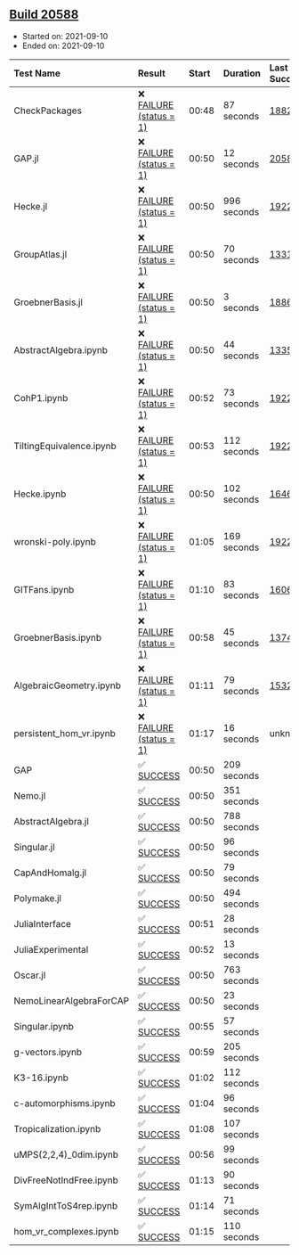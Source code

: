 ## [Build 20588](https://oscarci.mathematik.uni-kl.de/job/oscar/20588/)

* Started on: 2021-09-10
* Ended on: 2021-09-10

| Test Name    | Result | Start | Duration | Last Success | First Failure |
|:-------------|:-------|:------|:---------|:-------------|:--------------|
| CheckPackages | ❌ [FAILURE (status = 1)](https://oscarci.mathematik.uni-kl.de/job/oscar/20588/artifact/logs/build-20588/CheckPackages.log) | 00:48 | 87 seconds | [18822](https://oscarci.mathematik.uni-kl.de/job/oscar/18822/) | [18823](https://oscarci.mathematik.uni-kl.de/job/oscar/18823/) |
| GAP.jl | ❌ [FAILURE (status = 1)](https://oscarci.mathematik.uni-kl.de/job/oscar/20588/artifact/logs/build-20588/GAP.jl.log) | 00:50 | 12 seconds | [20586](https://oscarci.mathematik.uni-kl.de/job/oscar/20586/) | [20587](https://oscarci.mathematik.uni-kl.de/job/oscar/20587/) |
| Hecke.jl | ❌ [FAILURE (status = 1)](https://oscarci.mathematik.uni-kl.de/job/oscar/20588/artifact/logs/build-20588/Hecke.jl.log) | 00:50 | 996 seconds | [19222](https://oscarci.mathematik.uni-kl.de/job/oscar/19222/) | [20152](https://oscarci.mathematik.uni-kl.de/job/oscar/20152/) |
| GroupAtlas.jl | ❌ [FAILURE (status = 1)](https://oscarci.mathematik.uni-kl.de/job/oscar/20588/artifact/logs/build-20588/GroupAtlas.jl.log) | 00:50 | 70 seconds | [13311](https://oscarci.mathematik.uni-kl.de/job/oscar/13311/) | [13312](https://oscarci.mathematik.uni-kl.de/job/oscar/13312/) |
| GroebnerBasis.jl | ❌ [FAILURE (status = 1)](https://oscarci.mathematik.uni-kl.de/job/oscar/20588/artifact/logs/build-20588/GroebnerBasis.jl.log) | 00:50 | 3 seconds | [18864](https://oscarci.mathematik.uni-kl.de/job/oscar/18864/) | [18865](https://oscarci.mathematik.uni-kl.de/job/oscar/18865/) |
| AbstractAlgebra.ipynb | ❌ [FAILURE (status = 1)](https://oscarci.mathematik.uni-kl.de/job/oscar/20588/artifact/logs/build-20588/AbstractAlgebra.ipynb.log) | 00:50 | 44 seconds | [13355](https://oscarci.mathematik.uni-kl.de/job/oscar/13355/) | [13356](https://oscarci.mathematik.uni-kl.de/job/oscar/13356/) |
| CohP1.ipynb | ❌ [FAILURE (status = 1)](https://oscarci.mathematik.uni-kl.de/job/oscar/20588/artifact/logs/build-20588/CohP1.ipynb.log) | 00:52 | 73 seconds | [19222](https://oscarci.mathematik.uni-kl.de/job/oscar/19222/) | [20152](https://oscarci.mathematik.uni-kl.de/job/oscar/20152/) |
| TiltingEquivalence.ipynb | ❌ [FAILURE (status = 1)](https://oscarci.mathematik.uni-kl.de/job/oscar/20588/artifact/logs/build-20588/TiltingEquivalence.ipynb.log) | 00:53 | 112 seconds | [19222](https://oscarci.mathematik.uni-kl.de/job/oscar/19222/) | [20152](https://oscarci.mathematik.uni-kl.de/job/oscar/20152/) |
| Hecke.ipynb | ❌ [FAILURE (status = 1)](https://oscarci.mathematik.uni-kl.de/job/oscar/20588/artifact/logs/build-20588/Hecke.ipynb.log) | 00:50 | 102 seconds | [16463](https://oscarci.mathematik.uni-kl.de/job/oscar/16463/) | [16464](https://oscarci.mathematik.uni-kl.de/job/oscar/16464/) |
| wronski-poly.ipynb | ❌ [FAILURE (status = 1)](https://oscarci.mathematik.uni-kl.de/job/oscar/20588/artifact/logs/build-20588/wronski-poly.ipynb.log) | 01:05 | 169 seconds | [19222](https://oscarci.mathematik.uni-kl.de/job/oscar/19222/) | [20152](https://oscarci.mathematik.uni-kl.de/job/oscar/20152/) |
| GITFans.ipynb | ❌ [FAILURE (status = 1)](https://oscarci.mathematik.uni-kl.de/job/oscar/20588/artifact/logs/build-20588/GITFans.ipynb.log) | 01:10 | 83 seconds | [16068](https://oscarci.mathematik.uni-kl.de/job/oscar/16068/) | [16069](https://oscarci.mathematik.uni-kl.de/job/oscar/16069/) |
| GroebnerBasis.ipynb | ❌ [FAILURE (status = 1)](https://oscarci.mathematik.uni-kl.de/job/oscar/20588/artifact/logs/build-20588/GroebnerBasis.ipynb.log) | 00:58 | 45 seconds | [13748](https://oscarci.mathematik.uni-kl.de/job/oscar/13748/) | [13749](https://oscarci.mathematik.uni-kl.de/job/oscar/13749/) |
| AlgebraicGeometry.ipynb | ❌ [FAILURE (status = 1)](https://oscarci.mathematik.uni-kl.de/job/oscar/20588/artifact/logs/build-20588/AlgebraicGeometry.ipynb.log) | 01:11 | 79 seconds | [15322](https://oscarci.mathematik.uni-kl.de/job/oscar/15322/) | [15323](https://oscarci.mathematik.uni-kl.de/job/oscar/15323/) |
| persistent_hom_vr.ipynb | ❌ [FAILURE (status = 1)](https://oscarci.mathematik.uni-kl.de/job/oscar/20588/artifact/logs/build-20588/persistent_hom_vr.ipynb.log) | 01:17 | 16 seconds | unknown | unknown |
| GAP | ✅ [SUCCESS](https://oscarci.mathematik.uni-kl.de/job/oscar/20588/artifact/logs/build-20588/GAP.log) | 00:50 | 209 seconds |  |  |
| Nemo.jl | ✅ [SUCCESS](https://oscarci.mathematik.uni-kl.de/job/oscar/20588/artifact/logs/build-20588/Nemo.jl.log) | 00:50 | 351 seconds |  |  |
| AbstractAlgebra.jl | ✅ [SUCCESS](https://oscarci.mathematik.uni-kl.de/job/oscar/20588/artifact/logs/build-20588/AbstractAlgebra.jl.log) | 00:50 | 788 seconds |  |  |
| Singular.jl | ✅ [SUCCESS](https://oscarci.mathematik.uni-kl.de/job/oscar/20588/artifact/logs/build-20588/Singular.jl.log) | 00:50 | 96 seconds |  |  |
| CapAndHomalg.jl | ✅ [SUCCESS](https://oscarci.mathematik.uni-kl.de/job/oscar/20588/artifact/logs/build-20588/CapAndHomalg.jl.log) | 00:50 | 79 seconds |  |  |
| Polymake.jl | ✅ [SUCCESS](https://oscarci.mathematik.uni-kl.de/job/oscar/20588/artifact/logs/build-20588/Polymake.jl.log) | 00:50 | 494 seconds |  |  |
| JuliaInterface | ✅ [SUCCESS](https://oscarci.mathematik.uni-kl.de/job/oscar/20588/artifact/logs/build-20588/JuliaInterface.log) | 00:51 | 28 seconds |  |  |
| JuliaExperimental | ✅ [SUCCESS](https://oscarci.mathematik.uni-kl.de/job/oscar/20588/artifact/logs/build-20588/JuliaExperimental.log) | 00:52 | 13 seconds |  |  |
| Oscar.jl | ✅ [SUCCESS](https://oscarci.mathematik.uni-kl.de/job/oscar/20588/artifact/logs/build-20588/Oscar.jl.log) | 00:50 | 763 seconds |  |  |
| NemoLinearAlgebraForCAP | ✅ [SUCCESS](https://oscarci.mathematik.uni-kl.de/job/oscar/20588/artifact/logs/build-20588/NemoLinearAlgebraForCAP.log) | 00:50 | 23 seconds |  |  |
| Singular.ipynb | ✅ [SUCCESS](https://oscarci.mathematik.uni-kl.de/job/oscar/20588/artifact/logs/build-20588/Singular.ipynb.log) | 00:55 | 57 seconds |  |  |
| g-vectors.ipynb | ✅ [SUCCESS](https://oscarci.mathematik.uni-kl.de/job/oscar/20588/artifact/logs/build-20588/g-vectors.ipynb.log) | 00:59 | 205 seconds |  |  |
| K3-16.ipynb | ✅ [SUCCESS](https://oscarci.mathematik.uni-kl.de/job/oscar/20588/artifact/logs/build-20588/K3-16.ipynb.log) | 01:02 | 112 seconds |  |  |
| c-automorphisms.ipynb | ✅ [SUCCESS](https://oscarci.mathematik.uni-kl.de/job/oscar/20588/artifact/logs/build-20588/c-automorphisms.ipynb.log) | 01:04 | 96 seconds |  |  |
| Tropicalization.ipynb | ✅ [SUCCESS](https://oscarci.mathematik.uni-kl.de/job/oscar/20588/artifact/logs/build-20588/Tropicalization.ipynb.log) | 01:08 | 107 seconds |  |  |
| uMPS(2,2,4)_0dim.ipynb | ✅ [SUCCESS](https://oscarci.mathematik.uni-kl.de/job/oscar/20588/artifact/logs/build-20588/uMPS-2-2-4-_0dim.ipynb.log) | 00:56 | 99 seconds |  |  |
| DivFreeNotIndFree.ipynb | ✅ [SUCCESS](https://oscarci.mathematik.uni-kl.de/job/oscar/20588/artifact/logs/build-20588/DivFreeNotIndFree.ipynb.log) | 01:13 | 90 seconds |  |  |
| SymAlgIntToS4rep.ipynb | ✅ [SUCCESS](https://oscarci.mathematik.uni-kl.de/job/oscar/20588/artifact/logs/build-20588/SymAlgIntToS4rep.ipynb.log) | 01:14 | 71 seconds |  |  |
| hom_vr_complexes.ipynb | ✅ [SUCCESS](https://oscarci.mathematik.uni-kl.de/job/oscar/20588/artifact/logs/build-20588/hom_vr_complexes.ipynb.log) | 01:15 | 110 seconds |  |  |
